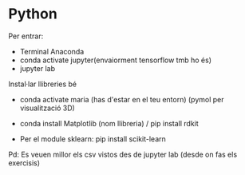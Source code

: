 # Python

Per entrar:

- Terminal Anaconda
- conda activate jupyter(envaiorment tensorflow tmb ho és)
- jupyter lab

Instal·lar llibreries bé

- conda activate maria (has d'estar en el teu entorn) (pymol per visualització 3D)
- conda install  Matplotlib (nom llibreria) / pip install rdkit

- Per el module sklearn: pip install scikit-learn

Pd: Es veuen millor els csv vistos des de jupyter lab (desde on fas els exercisis)
